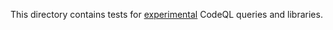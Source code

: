 This directory contains tests for [experimental](../../docs/experimental.md) CodeQL queries and libraries.

